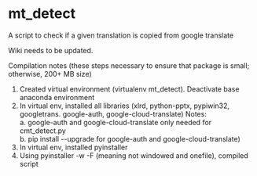 # mt_detect
A script to check if a given translation is copied from google translate

Wiki needs to be updated.

Compilation notes (these steps necessary to ensure that package is small; otherwise, 200+ MB size)
1. Created virtual environment (virtualenv mt_detect). Deactivate base anaconda environment
2. In virtual env, installed all libraries (xlrd, python-pptx, pypiwin32, googletrans. google-auth, google-cloud-translate)
    Notes:  
    a. google-auth and google-cloud-translate only needed for cmt_detect.py  
    b. pip install --upgrade for google-auth and google-cloud-translate)
3. In virtual env, installed pyinstaller
4. Using pyinstaller -w -F (meaning not windowed and onefile), compiled script
